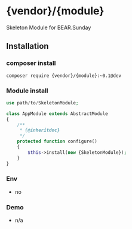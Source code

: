 # {vendor}/{module}

Skeleton Module for BEAR.Sunday


## Installation

### composer install

    composer require {vendor}/{module}:~0.1@dev
 
### Module install

```php
use path/to/SkeletonModule;

class AppModule extends AbstractModule
{
    /**
     * {@inheritdoc}
     */
    protected function configure()
    {
        $this->install(new {SkeletonModule});
    }
}

```

### Env

 * no
 
### Demo

 * n/a
 
